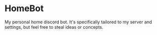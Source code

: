 # HomeBot

My personal home discord bot.
It's specifically tailored to my server and settings, but feel free to steal ideas or concepts.